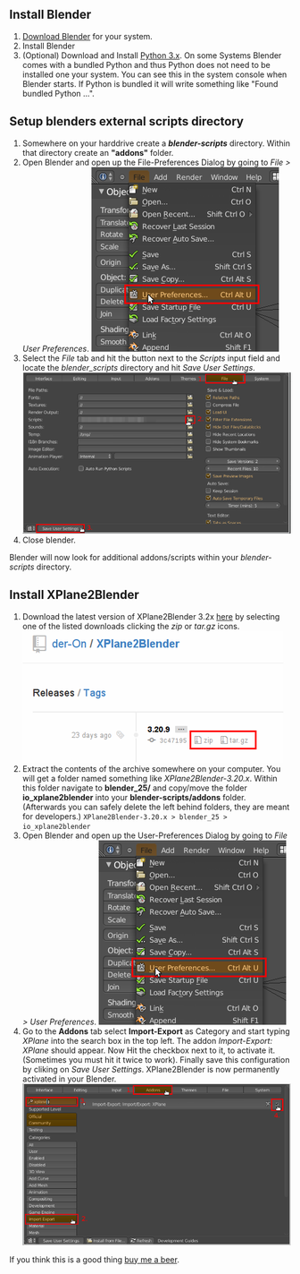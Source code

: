 ## Install Blender

1. [Download Blender](http://www.blender.org/download) for your system.
2. Install Blender
3. (Optional) Download and Install [Python 3.x](http://python.org/download/). On some Systems Blender comes with a bundled Python and thus Python does not need to be installed one your system. You can see this in the system console when Blender starts. If Python is bundled it will write something like "Found bundled Python ...".

## Setup blenders external scripts directory

1. Somewhere on your harddrive create a **_blender-scripts_** directory. Within that directory create an **"addons"** folder.
2. Open Blender and open up the File-Preferences Dialog by going to _File > User Preferences_.
    ![installation step 1](./images/docs-3.2x-installation_1.png)
3. Select the _File_ tab and hit the button next to the _Scripts_ input field and locate the _blender_scripts_ directory and hit _Save User Settings_.
    ![installation step 2](./images/docs-3.2x-installation_1_1.png)
4. Close blender.

Blender will now look for additional addons/scripts within your _blender-scripts_ directory.

## Install XPlane2Blender

1. Download the latest version of XPlane2Blender 3.2x [here](https://github.com/der-On/XPlane2Blender/releases) by selecting one of the listed downloads clicking the _zip_ or _tar.gz_ icons.
        ![installation step 3](./images/docs-3.2x-installation_3.png)
2. Extract the contents of the archive somewhere on your computer. You will get a folder named something like _XPlane2Blender-3.20.x_. Within this folder navigate to **blender_25/** and copy/move the folder **io_xplane2blender** into your **blender-scripts/addons** folder. (Afterwards you can safely delete the left behind folders, they are meant for developers.)
        ```
        XPlane2Blender-3.20.x
            > blender_25
                > io_xplane2blender
        ```
3. Open Blender and open up the User-Preferences Dialog by going to _File > User Preferences_.
        ![installation step 4](./images/docs-3.2x-installation_1.png)
4. Go to the **Addons** tab select **Import-Export** as Category and start typing _XPlane_ into the search box in the top left.
        The addon _Import-Export: XPlane_ should appear.
        Now Hit the checkbox next to it, to activate it. (Sometimes you must hit it twice to work).
        Finally save this configuration by cliking on _Save User Settings_. XPlane2Blender is now permanently activated in your Blender.
        ![installation step 2](./images/docs-3.2x-installation_2.png)


If you think this is a good thing [buy me a beer](../../Donations).